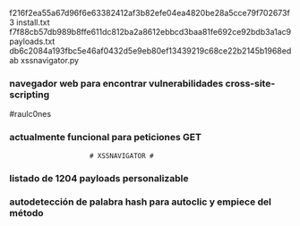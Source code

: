 
f216f2ea55a67d96f6e63382412af3b82efe04ea4820be28a5cce79f702673f3  install.txt
f7f88cb57db989b8ffe611dc812ba2a8612ebbcd3baa81fe692ce92bdb3a1ac9  payloads.txt
db6c2084a193fbc5e46af0432d5e9eb80ef13439219c68ce22b2145b1968edab  xssnavigator.py

### navegador web para encontrar vulnerabilidades cross-site-scripting   
#raulc0nes
### actualmente funcional para peticiones GET
                        # XSSNAVIGATOR #
### listado de 1204 payloads personalizable
### autodetección de palabra hash para autoclic y empiece del método
